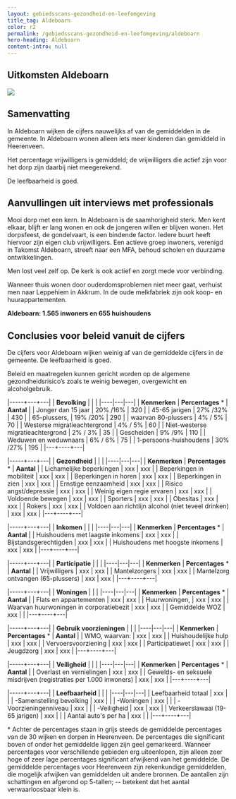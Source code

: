 ```yaml
---
layout: gebiedsscans-gezondheid-en-leefomgeving
title_tag: Aldeboarn
color: r2
permalink: /gebiedsscans-gezondheid-en-leefomgeving/aldeboarn
hero-heading: Aldeboarn
content-intro: null
---
```

## Uitkomsten Aldeboarn

![](/uploads/Grafieken_Gebiedsscans_Dorpen-02.png)

## Samenvatting
In Aldeboarn wijken de cijfers nauwelijks af van de gemiddelden in de gemeente. In Aldeboarn wonen alleen iets meer kinderen dan gemiddeld in Heerenveen.

Het percentage vrijwilligers is gemiddeld; de vrijwilligers die actief zijn voor het dorp zijn daarbij niet meegerekend.

De leefbaarheid is goed.

## Aanvullingen uit interviews met professionals
Mooi dorp met een kern. In Aldeboarn is de saamhorigheid sterk. Men kent elkaar, blijft er lang wonen en ook de jongeren willen er blijven wonen. Het dorpsfeest, de gondelvaart, is een bindende factor. Iedere buurt heeft hiervoor zijn eigen club vrijwilligers. Een actieve groep inwoners, verenigd in Takomst Aldeboarn, streeft naar een MFA, behoud scholen en duurzame ontwikkelingen.

Men lost veel zelf op. De kerk is ook actief en zorgt mede voor verbinding.

Wanneer thuis wonen door ouderdomsproblemen niet meer gaat, verhuist men naar Leppehiem in Akkrum.  In de oude melkfabriek zijn ook koop- en huurappartementen.

**Aldeboarn: 1.565 inwoners en 655 huishoudens**

## Conclusies voor beleid vanuit de cijfers
De cijfers voor Aldeboarn wijken weinig af van de gemiddelde cijfers in de gemeente. De leefbaarheid is goed.

Beleid en maatregelen kunnen gericht worden op de algemene gezondheidsrisico’s zoals te weinig bewegen, overgewicht en alcoholgebruik.

|-----+---+---|
|  **Bevolking**  |  |    |
|----|---|---|
| **Kenmerken**  | **Percentages** * | **Aantal** |
| Jonger dan 15 jaar                                  | 20% /16% | 320 |
| 45-65 jarigen                                       | 27% /32% | 430 |
| 65-plussers,                                        | 19% /20% | 290 |
| waarvan 80-plussers                                 | 4% / 5% | 70 |
| Westerse migratieachtergrond                        | 4% / 5% | 60 |
| Niet-westerse migratieachtergrond                   | 2% / 3% | 35 |
| Gescheiden                                          | 9% /9% | 110 |
| Weduwen en weduwnaars                               | 6% / 6% | 75 |
| 1-persoons-huishoudens                              | 30% /27%  | 195 |
|---+----+---|

|-----+---+---|
| **Gezondheid** |     |     |
|----|---|---|
| **Kenmerken** | **Percentages** * | **Aantal** |
| Lichamelijke beperkingen                            |  xxx   |  xxx   |
| Beperkingen in mobiliteit                           |  xxx   |  xxx   |
| Beperkingen in horen                                |  xxx   |  xxx   |
| Beperkingen in zien                                 |  xxx   |  xxx   |
| Ernstige eenzaamheid                                |  xxx   |  xxx   |
| Risico angst/depressie                              |  xxx   |  xxx   |
| Weinig eigen regie ervaren                          |  xxx   |  xxx   |
| Voldoende bewegen                                   |  xxx   |  xxx   |
| Sporters                                            |  xxx   |  xxx   |
| Obesitas                                            |  xxx   |  xxx   |
| Rokers                                              |  xxx   |  xxx   |
| Voldoen aan richtlijn alcohol (niet teveel drinken) |  xxx   |  xxx   |
|---+----+---|

|-----+---+---|
| **Inkomen** |     |     |
|----|---|---|
| **Kenmerken**    | **Percentages** * | **Aantal** |
| Huishoudens met laagste inkomens                    |  xxx      |   xxx      |
| Bijstandsgerechtigden                               |  xxx      |   xxx      |
| Huishoudens met hoogste inkomens                    |  xxx      |   xxx      |
|---+----+---|

|-----+---+---|
| **Participatie** |     |     |
|----|---|---|
| **Kenmerken**  | **Percentages** * | **Aantal** |
| Vrijwilligers                                       |  xxx     |   xxx      |
| Mantelzorgers                                       |  xxx     |   xxx      |
| Mantelzorg ontvangen (65-plussers)                  |  xxx     |   xxx      |
|---+----+---|

|-----+---+---|
| **Woningen** |     |     |
|----|---|---|
| **Kenmerken** | **Percentages** * | **Aantal** |
| Flats en appartementen                              | xxx |  xxx |
| Huurwoningen,                                       | xxx |  xxx |
| Waarvan huurwoningen in corporatiebezit             | xxx |  xxx |
| Gemiddelde WOZ                                      | xxx |      |
|---+----+---|

|-----+---+---|
| **Gebruik voorzieningen** |     |     |
|----|---|---|
| **Kenmerken** | **Percentages** * | **Aantal** |
| WMO, waarvan:                                       | xxx | xxx |
| Huishoudelijke hulp                                 | xxx | xxx |
| Vervoersvoorziening                                 | xxx | xxx |
| Participatiewet                                     | xxx | xxx |
| Jeugdzorg                                           | xxx | xxx |
|---+----+---|

|-----+---+---|
| **Veiligheid** |     |     |
|----|---|---|
| **Kenmerken** | **Percentages** * | **Aantal** |
| Overlast en vernielingen                                           | xxx | xxx |
| Gewelds- en seksuele misdrijven (registraties per 1.000 inwoners)  | xxx | xxx |
|---+----+---|

|-----+---+---|
| **Leefbaarheid** |     |     |
|----|---|---|
| Leefbaarheid totaal                                | xxx |                     |
| -Samenstelling bevolking                           | xxx |                     |
| -Woningen                                          | xxx |                     |
| -Voorzieningenniveau                               | xxx |                     |
| -Veiligheid                                        | xxx | xxx |
| Verkeerslawaai (19-65 jarigen)                     | xxx |                     |
| Aantal auto's per ha                               | xxx |                     |
|---+----+---|

\* Achter de percentages staan in grijs steeds de gemiddelde percentages van de 30 wijken en dorpen in Heerenveen. De percentages die significant boven of onder het gemiddelde liggen zijn geel gemarkeerd. Wanneer percentages voor verschillende gebieden erg uiteenlopen, zijn alleen zeer hoge of zeer lage percentages significant afwijkend van het gemiddelde. De gemiddelde percentages voor Heerenveen zijn rekenkundige gemiddelden, die mogelijk afwijken van gemiddelden uit andere bronnen. De aantallen zijn schattingen en afgerond op 5-tallen; -- betekent dat het aantal verwaarloosbaar klein is.
